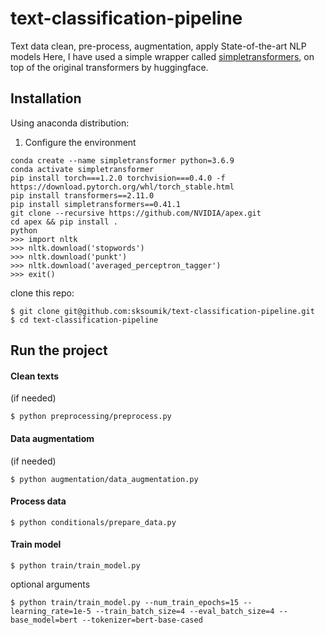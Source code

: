 # text-classification-pipeline
Text data clean, pre-process, augmentation, apply State-of-the-art NLP models
Here, I have used a simple wrapper called [simpletransformers](https://github.com/ThilinaRajapakse/simpletransformers), on top of the original transformers by huggingface.


## Installation
Using anaconda distribution: 

1. Configure the environment

```
conda create --name simpletransformer python=3.6.9
conda activate simpletransformer
pip install torch===1.2.0 torchvision===0.4.0 -f https://download.pytorch.org/whl/torch_stable.html
pip install transformers==2.11.0
pip install simpletransformers==0.41.1
git clone --recursive https://github.com/NVIDIA/apex.git
cd apex && pip install .
python
>>> import nltk
>>> nltk.download('stopwords')
>>> nltk.download('punkt')
>>> nltk.download('averaged_perceptron_tagger')
>>> exit()
```
clone this repo:
```
$ git clone git@github.com:sksoumik/text-classification-pipeline.git
$ cd text-classification-pipeline
```

## Run the project

#### Clean texts
(if needed)
```
$ python preprocessing/preprocess.py
```

#### Data augmentatiom
(if needed)
```
$ python augmentation/data_augmentation.py
```

#### Process data

```
$ python conditionals/prepare_data.py
```

#### Train model

```
$ python train/train_model.py
```
optional arguments

```
$ python train/train_model.py --num_train_epochs=15 --learning_rate=1e-5 --train_batch_size=4 --eval_batch_size=4 --base_model=bert --tokenizer=bert-base-cased  
```
